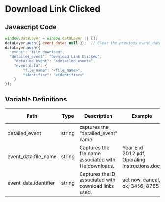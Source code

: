 # Download Link Clicked

### 

## Javascript Code
```js
window.dataLayer = window.dataLayer || [];
dataLayer.push({ event_data: null });  // Clear the previous event_data object.
dataLayer.push({
  "event": "file_download",
  "detailed_event": "Download Link Clicked",
    "detailed_event": "<detailed_event>",
    "event_data": {
        "file_name": "<file_name>",
        "identifier": "<identifier>"
    }
});
```

## Variable Definitions

|Path|Type|Description|Example|Pattern|Min Length|Max Length|Minimum|Maximum|Multiple Of|
| --- | --- | --- | --- | --- | --- | --- | --- | --- | --- |
|detailed_event|string|captures the "detailed\_event" name||||||||
|event_data.file_name|string|Captures the file name associated with file downloads.|Year End 2012.pdf, Operating Instructions.doc`|||||||
|event_data.identifier|string|Captures the ID associated with download links used.|act now, cancel, ok, 3456, 8765|||||||





